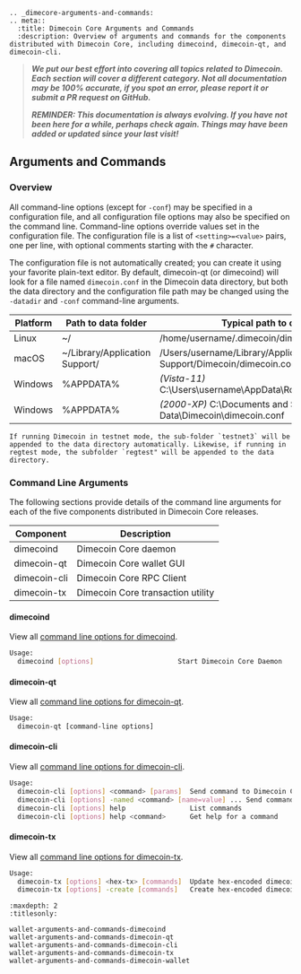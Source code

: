 ```{eval-rst}
.. _dimecore-arguments-and-commands:
.. meta::
  :title: Dimecoin Core Arguments and Commands
  :description: Overview of arguments and commands for the components distributed with Dimecoin Core, including dimecoind, dimecoin-qt, and dimecoin-cli.
```

> ***We put our best effort into covering all topics related to Dimecoin. Each section will cover a different category. Not all documentation may be 100% accurate, if you spot an error, please report it or submit a PR request on GitHub.***
>
> ***REMINDER: This documentation is always evolving. If you have not been here for a while, perhaps check again. Things may have been added or updated since your last visit!***

## Arguments and Commands

### Overview

All command-line options (except for `-conf`) may be specified in a configuration file, and all configuration file options may also be specified on the command line. Command-line options override values set in the configuration file. The configuration file is a list of `<setting>=<value>` pairs, one per line, with optional comments starting with the `#` character.

The configuration file is not automatically created; you can create it using your favorite plain-text editor. By default, dimecoin-qt (or dimecoind) will look for a file named `dimecoin.conf` in the Dimecoin data directory, but both the data directory and the configuration file path may be changed using the `-datadir` and `-conf` command-line arguments.

| Platform | Path to data folder | Typical path to configuration file |
| - | - | - |
| Linux | ~/ | /home/username/.dimecoin/dimecoin.conf |
| macOS | ~/Library/Application Support/ | /Users/username/Library/Application Support/Dimecoin/dimecoin.conf |
| Windows | %APPDATA% | *(Vista-11)* C:\\Users\\username\\AppData\\Roaming\\Dimecoin\\dimecoin.conf |
| Windows | %APPDATA% | *(2000-XP)* C:\\Documents and Settings\\username\\Application Data\\Dimecoin\\dimecoin.conf |

```{admonition} Testnet/Regtest Modes
If running Dimecoin in testnet mode, the sub-folder `testnet3` will be appended to the data directory automatically. Likewise, if running in regtest mode, the subfolder `regtest" will be appended to the data directory.
```

### Command Line Arguments

The following sections provide details of the command line arguments for each of the five components distributed in Dimecoin Core releases.

| Component | Description |
| - | - |
| dimecoind | Dimecoin Core daemon |
| dimecoin-qt | Dimecoin Core wallet GUI |
| dimecoin-cli | Dimecoin Core RPC Client |
| dimecoin-tx | Dimecoin Core transaction utility |

#### dimecoind

View all [command line options for dimecoind](../dimecore/wallet-arguments-and-commands-dimecoind.md).

```bash
Usage:
  dimecoind [options]                     Start Dimecoin Core Daemon
```

#### dimecoin-qt

 View all [command line options for dimecoin-qt](../dimecore/wallet-arguments-and-commands-dimecoin-qt.md).

```bash
Usage:
  dimecoin-qt [command-line options]                     
```

#### dimecoin-cli

View all [command line options for dimecoin-cli](../dimecore/wallet-arguments-and-commands-dimecoin-cli.md).

```bash
Usage:
  dimecoin-cli [options] <command> [params]  Send command to Dimecoin Core
  dimecoin-cli [options] -named <command> [name=value] ... Send command to Dimecoin Core (with named arguments)
  dimecoin-cli [options] help                List commands
  dimecoin-cli [options] help <command>      Get help for a command
```

#### dimecoin-tx

View all [command line options for dimecoin-tx](../dimecore/wallet-arguments-and-commands-dimecoin-tx.md).

```bash
Usage:
  dimecoin-tx [options] <hex-tx> [commands]  Update hex-encoded dimecoin transaction
  dimecoin-tx [options] -create [commands]   Create hex-encoded dimecoin transaction
```

```{toctree}
:maxdepth: 2
:titlesonly:

wallet-arguments-and-commands-dimecoind
wallet-arguments-and-commands-dimecoin-qt
wallet-arguments-and-commands-dimecoin-cli
wallet-arguments-and-commands-dimecoin-tx
wallet-arguments-and-commands-dimecoin-wallet
```
